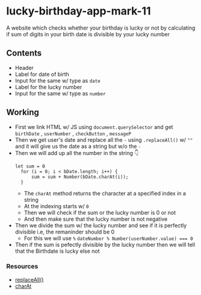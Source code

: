 # lucky-birthday-app-mark-11
A website which checks whether your birthday is lucky or not by calculating if sum of digits in your birth date is divisible by your lucky number

## Contents
- Header 
- Label for date of birth 
- Input for the same w/ type as `date`
- Label for the lucky number 
- Input for the same w/ type as `number`

## Working
- First we link HTML w/ JS using `document.querySelector` and get `birthDate` , `userNumber` , `checkButton` , `messageP`
- Then we get user's date and replace all the `-` using `.replaceAll()` w/ `""`  and it will give us the date as a string but w/o the `-`
- Then we will add up all the number in the string 👇
  ```
  let sum = 0
    for (i = 0; i < bDate.length; i++) {
        sum = sum + Number(bDate.charAt(i));
    }
  ```
  - The `charAt` method returns the character at a specified index in a string
  - At the indexing starts w/ `0`
  - Then we will check if the sum or the lucky number is 0 or not
  - And then make sure that the lucky number is not negative
- Then we divide the sum w/ the lucky number and see if it is perfectly divisible i.e, the remaninder should be 0
  - For this we will use `%` 
    `dateNumber % Number(userNumber.value) === 0`
 - Then if the sum is pefectly divisible by the lucky number then we will tell that the Birthdate is lucky else not
 
 ### Resources
 - [replaceAll()](https://developer.mozilla.org/en-US/docs/Web/JavaScript/Reference/Global_Objects/String/replaceAll)
 - [charAt](https://developer.mozilla.org/en-US/docs/Web/JavaScript/Reference/Global_Objects/String/charAt)

